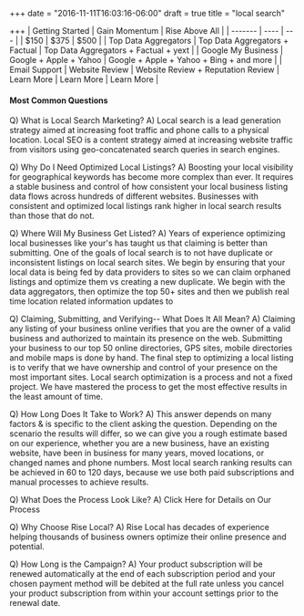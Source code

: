 +++
date = "2016-11-11T16:03:16-06:00"
draft = true
title = "local search"

+++
| Getting Started     | Gain Momentum | Rise Above All |
| ------- | ---- | --- |
| $150 | $375 |  $500    |
| Top Data Aggregators    | Top Data Aggregators + Factual   |  Top Data Aggregators + Factual + yext   |
| Google My Business     | Google + Apple + Yahoo     |  Google + Apple + Yahoo + Bing + and more  |
| Email Support |  Website Review  | Website Review + Reputation Review
| Learn More | Learn More | Learn More |


#### Most Common Questions
Q) What is Local Search Marketing?
A) Local search is a lead generation strategy aimed at increasing foot traffic and phone calls to a physical location. Local SEO is a content strategy aimed at increasing website traffic from visitors using geo-concatenated search queries in search engines.

Q) Why Do I Need Optimized Local Listings?
A) Boosting your local visibility for geographical keywords has become more complex than ever. It requires a stable business and control of how consistent your local business listing data flows across hundreds of different websites. Businesses with consistent and optimized local listings rank higher in local search results than those that do not.

Q) Where Will My Business Get Listed?
A) Years of experience optimizing local businesses like your's has taught us that claiming is better than submitting. One of the goals of local search is to not have duplicate or inconsistent listings on local search sites. We begin by ensuring that your local data is being fed by data providers to sites so we can claim orphaned listings and optimize them vs creating a new duplicate. We begin with the data aggregators, then optimize the top 50+ sites and then we publish real time location related information updates to

Q) Claiming, Submitting, and Verifying-- What Does It All Mean?
A) Claiming any listing of your business online verifies that you are the owner of a valid business and authorized to maintain its presence on the web. Submitting your business to our top 50 online directories, GPS sites, mobile directories and mobile maps is done by hand. The final step to optimizing a local listing is to verify that we have ownership and control of your presence on the most important sites. Local search optimization is a process and not a fixed project. We have mastered the process to get the most effective results in the least amount of time.

Q) How Long Does It Take to Work?
A) This answer depends on many factors & is specific to the client asking the question. Depending on the scenario the results will differ, so we can give you a rough estimate based on our experience, whether you are a new business, have an existing website, have been in business for many years, moved locations, or changed names and phone numbers. Most local search ranking results can be achieved in 60 to 120 days, because we use both paid subscriptions and manual processes to achieve results.

Q) What Does the Process Look Like?
A) Click Here for Details on Our Process

Q) Why Choose Rise Local?
A) Rise Local has decades of experience helping thousands of business owners optimize their online presence and potential.

Q) How Long is the Campaign?
A) Your product subscription will be renewed automatically at the end of each subscription period and your chosen payment method will be debited at the full rate unless you cancel your product subscription from within your account settings prior to the renewal date.
